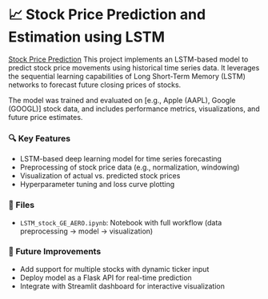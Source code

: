 # 📈 Stock Price Prediction and Estimation using LSTM

[Stock Price Prediction](https://github.com/manasrane/AeroSpaceGE_predictions)
This project implements an LSTM-based model to predict stock price movements using historical time series data. It leverages the sequential learning capabilities of Long Short-Term Memory (LSTM) networks to forecast future closing prices of stocks.

The model was trained and evaluated on [e.g., Apple (AAPL), Google (GOOGL)] stock data, and includes performance metrics, visualizations, and future price estimates.

### 🔍 Key Features
- LSTM-based deep learning model for time series forecasting
- Preprocessing of stock price data (e.g., normalization, windowing)
- Visualization of actual vs. predicted stock prices
- Hyperparameter tuning and loss curve plotting

### 📁 Files
- `LSTM_stock_GE_AERO.ipynb`: Notebook with full workflow (data preprocessing → model → visualization)

### 🚀 Future Improvements
- Add support for multiple stocks with dynamic ticker input
- Deploy model as a Flask API for real-time prediction
- Integrate with Streamlit dashboard for interactive visualization
